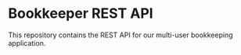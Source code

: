 # Bookkeeper REST API

This repository contains the REST API for our multi-user bookkeeping application.
